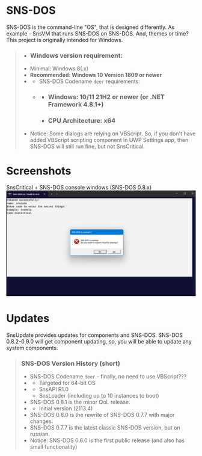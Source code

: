 # SNS-DOS
SNS-DOS is the command-line "OS", that is designed differently.
As example - SnsVM that runs SNS-DOS on SNS-DOS. And, themes or time?
This project is originally intended for Windows.
> * ### Windows version requirement:
> * Minimal: Windows 8(.x)
> * **Recommended: Windows 10 Version 1809 or newer**
> * * SNS-DOS Codename `deer` requirements:
>   * * ### Windows: 10/11 21H2 or newer (or .NET Framework 4.8.1+)
>     * ### CPU Architecture: x64
> * Notice: Some dialogs are relying on VBScript. So, if you don't have added VBScript scripting component in UWP Settings app, then SNS-DOS will still run fine, but not SnsCritical.
# Screenshots
SnsCritical + SNS-DOS console windows (SNS-DOS 0.8.x)
![](https://raw.githubusercontent.com/ArtemMine37/SNS-DOS/main/SnsCritical.png)
# Updates
SnsUpdate provides updates for components and SNS-DOS. SNS-DOS 0.8.2-0.9.0 will get component updating, so, you will be able to update any system components.
> ### SNS-DOS Version History (short)
> * SNS-DOS Codename `deer` - finally, no need to use VBScript???
> * * Targeted for 64-bit OS
> * * SnsAPI R1.0
>   * SnsLoader (including up to 10 instances to boot)
> * SNS-DOS 0.8.1 is the minor QoL release.
> * * Initial version (2113.4)
> * SNS-DOS 0.8.0 is the rewrite of SNS-DOS 0.7.7 with major changes.
> * SNS-DOS 0.7.7 is the latest classic SNS-DOS version, but on russian.
> * Notice: SNS-DOS 0.6.0 is the first public release (and also has small functionality)
